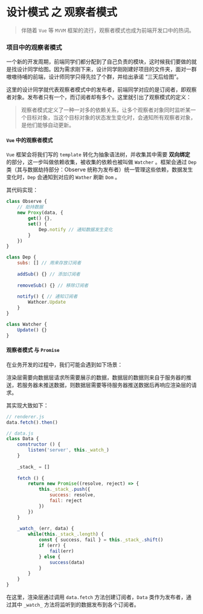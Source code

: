 # 设计模式 之 观察者模式

> 伴随着 `Vue` 等 `MVVM` 框架的流行，观察者模式也成为前端开发口中的热词。

### 项目中的观察者模式

一个新的开发周期，前端同学们都分配到了自己负责的模块，这时候我们要做的就是找设计同学给图。因为需求刚下来，设计同学刚刚建好项目的文件夹，面对一群嗷嗷待哺的前端，设计师同学只得先拉了个群，并给出承诺 “三天后给图”。

这里的设计同学就代表观察者模式中的发布者，前端同学对应的是订阅者，即观察者对象。发布者只有一个，而订阅者却有多个。这里就引出了观察模式的定义：

> 观察者模式定义了一种一对多的依赖关系，让多个观察者对象同时监听某一个目标对象，当这个目标对象的状态发生变化时，会通知所有观察者对象，是他们能够自动更新。

#### `Vue` 中的观察者模式

`Vue` 框架会将我们写的 `template` 转化为抽象语法树，并收集其中需要 **双向绑定** 的部分，这一步叫做依赖收集，被收集的依赖也被叫做 `Watcher` 。框架会通过 `Dep` 类（其与数据劫持部分：Observe 统称为发布者）统一管理这些依赖，数据发生变化时，`Dep` 会通知到对应的 `Wather` 刷新 `Dom` 。

其代码实现：

```js
class Observe {
    // 劫持数据
    new Proxy(data, {
        get() {},
    	set() {
            Dep.notify // 通知数据发生变化
        }
    })
}

class Dep {
    subs: [] // 用来存放订阅者
    
    addSub() {} // 添加订阅者
    
    removeSub() {} // 移除订阅者
    
    notify() { // 通知订阅者
        Wathcer.Update
    }
}

class Watcher {
    Update() {}
}
```



#### 观察者模式 与 `Promise`

在业务开发的过程中，我们可能会遇到如下场景：

渲染层需要向数据层请求所需要展示的数据，数据层的数据则来自于服务器的推送，若服务器未推送数据，则数据层需要等待服务器推送数据后再响应渲染层的请求。

其实现大致如下：

```js
// renderer.js
data.fetch().then()

// data.js
class Data {
    constructor () {
        listen('server', this._watch_)
    }
    
    _stack_ = []
    
    fetch () {
        return new Promise((resolve, reject) => {
            this._stack_.push({
                success: resolve,
                fail: reject
            })
        })
    }
    
    _watch_ (err, data) {
        while(this._stack_.length) {
            const { success, fail } = this._stack_.shift()
            if (err) {
                fail(err)
            } else {
                success(data)
            }
        }
    }
}
```

在这里，渲染层通过调用 `data.fetch` 方法创建订阅者，`Data` 类作为发布者，通过其中 `_watch_` 方法将监听到的数据发布到各个订阅者。
